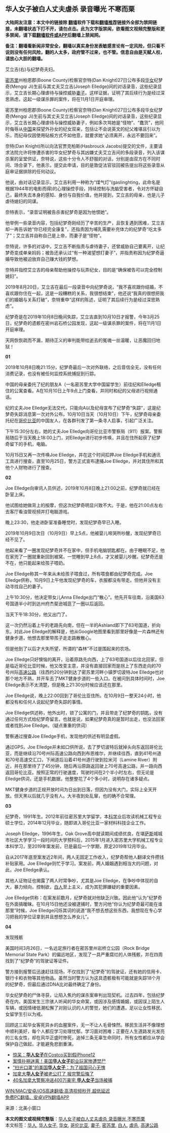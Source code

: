  <h2>华人女子被白人丈夫虐杀 录音曝光 不寒而栗</h2> <p class="notice"><b>大陆网友注意：本文中的链接除 <a href="https://github.com/bannedbook/fanqiang" >翻墙</a>软件下载和<a href="https://github.com/killgcd/justmysocks/blob/master/README.md">翻墙推荐</a>链接外全部为禁网链接，未翻墙状态下打不开，请勿点击。此为文字版禁闻，欲看图文视频完整版和更多禁闻，请下载<a href="https://github.com/bannedbook/fanqiang">翻墙软件或APP</a>后翻墙上禁闻网。</p><p>备注：翻墙看新闻非常安全，翻墙以真实身份发表敏感言论有一定风险，但只看不说则没有任何风险，翻的人太多，政府管不过来，也不管。信息自由是天赋人权，请放心大胆的翻墙。</b></p>  <div class="entry"> <p id="conimg">艾立吉(右)与纪梦奇夫妇。</p> <p><a href="https://www.bannedbook.org/bnews/tag/%E5%AF%86%E8%8B%8F%E9%87%8C/" class="st_tag internal_tag" rel="tag" title="标签 密苏里 下的日志">密苏里</a>州柏恩郡(Boone County)检察官奈特(Dan Knight)27日公布多段<a href="https://www.bannedbook.org/bnews/tag/%E5%8D%8E%E5%A5%B3/" class="st_tag internal_tag" rel="tag" title="标签 华女 下的日志">华女</a>纪梦奇(Mengqi Ji)生前与其丈夫艾立吉(Joseph Elledge)间的对话录音，这些纪录显示，艾立吉长期心理虐待与操控威胁<a href="https://www.bannedbook.org/bnews/tag/%e5%a6%bb%e5%ad%90/" class="st_tag internal_tag" rel="tag" title="标签 妻子 下的日志">妻子</a>。这样证据，证明了其后续行为是经过深思熟虑，这起一级谋杀罪的案件，将在11月1日开庭审理。</p> <p>密苏里州柏恩郡(Boone County)检察官奈特(Dan Knight)27日公布多段华女纪梦奇(Mengqi Ji)生前与其丈夫艾立吉(Joseph Elledge)间的对话录音，这些纪录显示，艾立吉长期心理虐待与操控威胁妻子，例如多次骂她是“怪物”、“蠢货”，他同时侮辱从<span class='wp_keywordlink_affiliate'><a href="https://www.bannedbook.org/" title="中国" target="_blank">中国</a></span>来探望外孙女的纪女双亲，包括让不会说英文的纪父难堪且引以为乐，而纪母仅因使用砧板方式不如他意，就要求她“必须离开，永远不要回来”。</p> <p>奈特(Dan Knight)所以向法官贾克柏斯(Hasbrouck Jacobs)提交的文件，主要请求法院允许将惨遭杀害的华女纪梦奇与其凶嫌丈夫艾立吉间的多段录音，列入该谋杀案的呈堂供证，奈特说，这些十分令人不舒服的对话，分别是由双方在不同时间、场合录下，他表示，提交此申请，目的是敦促法官驳回被告提出将这些录音从庭审证据排除的任何动议。</p> <p>他说，由对话记录显示，艾立吉利用一种称为“煤气灯”(gaslinghting，此命名是根据1944年的电影而得)的心理操控手段，持续控制与洗脑受害者，令对方怀疑自己，最终失去本身的感知、身份与自我价值，他并提到，艾立吉的母亲，也是儿子虐待媳妇的同谋。</p> <p>奈特表示，“录音证明被告杀害纪梦奇是因为他恨她”。</p> <p>他举例一些录音内容，包括纪梦奇刚经历了辛苦的生产，且恢复遇到困难，艾立吉却一再告诉她“你已经完全康复”，还指责因为哺乳需要补充体力的纪梦奇“吃太多了”；艾立吉并自称自己是上帝，而妻子是“怪物”。</p> <p>奈特说，许多的对话中，艾立吉不断指责与虐待妻子，还曾威胁自己要离开，让纪梦奇变成单亲妈妈；被告还承认过“有一种渴望想打妻子”，并指责称因为纪梦奇逼婚导致他被迫放弃自己赚大钱的梦想。</p> <p>奈特并指控艾立吉的母亲帮助他操控与玩弄纪女，目的是“确保被告可以完全控制媳妇”。</p> <p>2019年8月20日，艾立吉在最后一段录音中向纪梦奇说，“我不喜欢跟你结婚，不喜欢跟你住在一起，这是一段糟糕的关系，我很想结束”，他还说“我真的很想把我们的婚姻与关系打破”，奈特重申“这样的陈述，证明了其后续行为是经过深思熟虑”。</p> <p>纪梦奇是在2019年10月8日晚间失踪，艾立吉直到10月10日才报警，今年3月25日，纪梦奇的遗骸在密州岩石桥公园发现，这起一级谋杀罪的案件，将在11月1日开庭审理。</p> <p>天网恢恢疏而不漏，期待正义的审判能带给逝去的冤魂一丝温暖，让恶魔回归地狱！</p>  <p><strong>01</strong></p> <p>2019年10月8日晚21:15分，纪梦奇最后一次对外联络，之后音信全无，没有任何消费记录，也没有被任何监控系统捕捉到行踪。</p> <p>中国的母亲委托了纪的朋友A（一名密苏里大学中国留学生）前往纪和Elledge租住的公寓查看。A在10月10日上午9点上门查看，并同时和纪的父母进行视频通话。</p> <p>纪的丈夫Joe Elledge无法交代，只能向A以及纪母宣布了纪梦奇“失踪”，这是纪梦奇失踪消息第一次对外公布。10月10日当天（10月10日）下午，纪梦奇母亲委托纪在<a href="https://www.bannedbook.org/bnews/tag/%e5%93%a5%e4%bc%a6%e6%af%94%e4%ba%9a/" class="st_tag internal_tag" rel="tag" title="标签 哥伦比亚 下的日志">哥伦比亚</a>的中国友人，在各群刊发了第一条寻人启事，引起广泛关注。</p> <p>下午15:30分左右，她的丈夫Joe Elledge向哥伦比亚市警察局（911）报案。警察局随后于当天晚上18:00上门，对Elledge进行初步传唤，并且在住所起获了纪梦奇留下的手机，电脑。</p> <p>10月15日又再一次传唤Joe Elledge，并在这个时间扣押Joe Elledge手机和通讯工具进行搜查，直至10月25日，警方正式宣布逮捕Joe Elledge，并对其住所和其他个人财物进行了搜查。</p> <p><strong>02</strong></p> <p>Joe Elledge向审讯人员供述，2019年10月8日晚上21:00之前，纪梦奇就已经在卧室上床。</p> <p>他试图给她做背上的按摩，但这次纪梦奇明显兴致不大。于是，他在21:00点左右去客厅看油管视频并打电脑游戏。</p> <p>晚上23:30，他走进卧室准备睡觉时，发现纪梦奇早已入睡。</p> <p>2019年10月9日次日（10月9日）早上5点，他被婴儿啼哭所吵醒，发现纪梦奇已经不见了。</p> <p>他起来看了一圈发现纪梦奇并不在家中，但手机电脑钥匙都在。由于睡眠不足，他在家兜了一圈就重新回到被窝，一觉睡到早上8点，才又被婴儿吵醒。纪梦奇还是不在，他只能起来给孩子喂奶。</p>  <p>Joe Elledge称其一年来从未给孩子喂食过，所有喂食都由纪梦奇完成。Joe Elledge供称，10月9日上午他发现纪梦奇的车，衣服都没有带走。但他并没有主动寻找自己的妻子。</p> <p>上午10:30分，他决定带女儿Anna Elledge出门“散心”。他先开车往南，沿美国63号国道半小时到达州府杰斐逊城逛了一圈以后返回。</p> <p>当天下午18:30分，他又出门了。</p> <p>这一次仍然沿着上午的老路先向南，但在一半的Ashland即下了63号国道，折向东。对此Joe Elledge的解释是，他从Google地图里看到那里好像是一片森林还有健身步道，他想去那里带孩子走走路散散心。</p> <p>但是他到了以后才大失所望，所谓的“森林”不过是围起来的农场。</p> <p>Joe Elledge只好懊恼的离开，沿着原路先向西，上了63号国道以后往北回家，但是临近哥伦比亚时候，他又改变主意，并没有直接回家而是拐上了东西走向的70号州际<a href="https://www.bannedbook.org/bnews/tag/%e9%ab%98%e9%80%9f%e5%85%ac%e8%b7%af/" class="st_tag internal_tag" rel="tag" title="标签 高速公路 下的日志">高速公路</a>（往西约20分钟到达了密苏里河畔小镇罗切波特Joe Elledge也对那个地方不熟，并开车去了MKT健身步道的一些入口。在被问到具体时间时，Joe Elledge表示不太清楚，但是晚上21:30分时候应该还在那里。</p> <p>Joe Elledge说，晚上22:00回到了哥伦比亚住所。在10月9日一整天24小时，他都没有和任何人说起纪梦奇失踪的事情。</p> <p>Joe Elledge供述称，他外出时，锁了公寓的门，并且带走了纪梦奇的钥匙，没有通过任何方式给纪梦奇留言。也就是说，如果纪梦奇真的是暂时出走，也没法回家或者找到Joe Elledge。（疑点重重的供词）</p> <p>警察通过搜查Joe Elledge手机，发现他的供述有明显虚假。</p> <p>通过GPS，Joe Elledge并未如口供所说，去了罗切波特后就掉头向东返回哥伦比亚，而是继续沿70号州际高速公路向西到布恩维尔，并继续往西，直到41号州道和70号高速交汇口，下闸道后沿着41号州道行驶到拉米河（Lamine River）附近，并在那里待了了45分钟，随后再沿原路返回驶上70号高速公路，并一路向西返回哥伦比亚。按照正常的行驶速度，驾驶时间在2个半小时左右，但无论是Elledge供词，还是手机数据，他整整花了4个多小时，说明存在诸多疑点。</p> <p>MKT健身步道的正规开放时间为日出到日落，但因为没有大门，实际上全天开放。但天黑以后就几乎没有人。大半夜到处乱窜，也的确不合常理。</p> <p><strong>03</strong></p>  <p>纪梦奇，1991年生。2012年前往密苏里大学留学，本<span class='wp_keywordlink'><a href="https://www.bannedbook.org/forum11/topic309.html" title="禁片：“科学”的棍子" target="_blank">科学</a></span>业后攻读机械工程专业硕士学位，2014年12月毕业，随即进入哥伦比亚一家材料科技企业工作。</p> <p>Joseph Elledge，1996年生，Oak Grove高中就读期间成绩优良，在堪<span class='wp_keywordlink'><a href="https://www.bannedbook.org/forum5/topic42.html" title="萨斯、诚信与自救" target="_blank">萨斯</a></span>城城市社区大学学习一段时间的大学预科后，2015年1月进入密苏里大学机械工程专业本科学习，至2019年案发前，已是最后一个学期，原定2019年12月毕业。</p> <p>自从2017年底至案发近2年间，两人无固定工作收入，纪梦奇帮他人翻译文件攒钱补贴家用。Joe Elledge则忙于学习。案发前，两人婚姻遇到相当大的问题，对此，Joe Elledge承认。</p> <p>其他人证物证也揭露了两人时常争吵，尤其是Joe Elledge，在争吵中体现的自大，暴力倾向，控制欲，<a href="https://www.bannedbook.org/bnews/tag/%E7%99%BD%E4%BA%BA/" class="st_tag internal_tag" rel="tag" title="标签 白人 下的日志">白人</a>至上主义，成为其犯罪嫌疑的重要因素。</p> <p>Joe Elledge供称：在案发前数月，纪梦奇就对他缺乏兴致。因此他“认为”纪梦奇在外面搞暧昧。在10月15日他还没被逮捕时，警方问他“你认为纪梦奇最可能在谁那里”时候，Joe Elledge闪烁其词的说道“我不想去想这些东西，我想现在专心学习把我的学位证拿到并且想想怎么养女儿”。</p> <p><strong>04</strong></p> <p><strong></strong></p> <p>发现残骸</p> <p>美国时间3月26日，一名远足旅行者在密苏里州岩桥立公园（Rock Bridge Memorial State Park）的偏远地区，发现了一具严重腐烂的人体残骸，并在四周找到了“纪梦奇”的驾驶证等证件。</p> <p>警方接到报警后迅速赶往现场，不仅找到了“纪梦奇”的驾驶证，还有她的信用卡、银行卡和衣物等其他物品。虽然当时警方认为这具遗骸极有可能就是失踪18个月的纪梦奇，但最后通过DNA比对最终确定了身份。</p> <p>华女纪梦奇的尸体寻获，让陷入焦灼的谋杀案审判出现契机。过去四年，包括纪梦奇在内，美国发生三宗骇人听闻的华女命案，或因涉及感情婚姻，或因误上陌生人车辆，或因情绪低潮松懈了对刚认识的人的警觉，她们的遭遇，足以让女性移民、女留学生引以为戒。</p> <p>回顾这三起华女客死异乡的血腥案件，无一不让人毛骨悚然。移民生活并不像理想中顺利美好，每个人都应学习处理忧郁，学习面对困难；正要在人生道路发光发亮的三名女性，却在风华正盛时惨死，追悼三条无辜生命同时，所有女性都应从学会保护自己做起，才能避免悲剧重演。</p>  <ul class='op-related-articles' title='相关阅读'> <li><a href='https://www.bannedbook.org/bnews/lifebaike/20201231/1458515.html' target='_blank'>惊呆：<b>华人女子</b>在Costco买到假iPhone12</a></li> <li><a href='https://www.bannedbook.org/bnews/lifebaike/20200725/1366221.html' target='_blank'>案情扑朔迷离！美国<b>华人女子</b>职业玩家惨遭焚尸</a></li> <li><a href='https://www.bannedbook.org/bnews/cnnews/20200403/1306255.html' target='_blank'>“扫光口罩”的美国<b>华人女子</b>：为了祖国问心无愧</a></li> <li><a href='https://www.bannedbook.org/bnews/lifebaike/20191029/1214620.html' target='_blank'>加拿大<b>华人女子</b>被老公打了 报完警后悔了</a></li> <li><a href='https://www.bannedbook.org/bnews/cnnews/20190913/1190514.html' target='_blank'>40名加拿大警察冲进400万豪宅 <b>华人女子</b>当场被捕</a></li> </ul> <p class="texttj"> <a href="https://github.com/bannedbook/fanqiang/wiki/V2ray%E6%9C%BA%E5%9C%BA" target="_blank">WIN/MAC/安卓/iOS高速翻墙:高清视频秒开,超低延迟</a><br/> <a href="https://github.com/bannedbook/fanqiang/wiki/%E7%A6%81%E9%97%BB%E7%BD%91%E5%AE%89%E5%8D%93%E7%BF%BB%E5%A2%99%E6%96%B0%E9%97%BBAPP" target="_blank">免费PC翻墙、安卓VPN翻墙APP</a></p><p> 来源：北美小窗口 </p><a name='sharetosocial'></a>       <div><b>本文的图文或视频完整版</b>：<a href='https://www.bannedbook.org/bnews/cnnews/20210601/1557613.html'>华人女子被白人丈夫虐杀 录音曝光 不寒而栗</a></div>  </div><!--END ENTRY--> <div class="postfooter"> <div>本文标签：<a href="https://www.bannedbook.org/bnews/tag/%e5%8d%8e%e4%ba%ba/" rel="tag">华人</a>, <a href="https://www.bannedbook.org/bnews/tag/%E5%8D%8E%E4%BA%BA%E5%A5%B3%E5%AD%90/" rel="tag">华人女子</a>, <a href="https://www.bannedbook.org/bnews/tag/%E5%8D%8E%E5%A5%B3/" rel="tag">华女</a>, <a href="https://www.bannedbook.org/bnews/tag/%e5%93%a5%e4%bc%a6%e6%af%94%e4%ba%9a/" rel="tag">哥伦比亚</a>, <a href="https://www.bannedbook.org/bnews/tag/%e5%a6%bb%e5%ad%90/" rel="tag">妻子</a>, <a href="https://www.bannedbook.org/bnews/tag/%E5%AF%86%E8%8B%8F%E9%87%8C/" rel="tag">密苏里</a>, <a href="https://www.bannedbook.org/bnews/tag/%E7%99%BD%E4%BA%BA/" rel="tag">白人</a>, <a href="https://www.bannedbook.org/bnews/tag/%E8%99%90%E6%9D%80/" rel="tag">虐杀</a>, <a href="https://www.bannedbook.org/bnews/tag/%e9%ab%98%e9%80%9f%e5%85%ac%e8%b7%af/" rel="tag">高速公路</a></div>  </div><!--END POSTFOOTER--> 